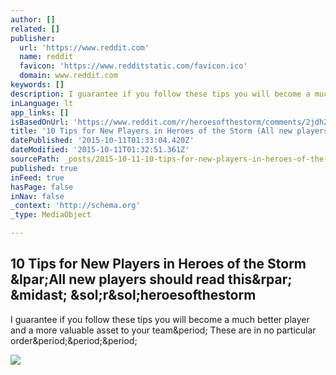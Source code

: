 ```yaml
---
author: []
related: []
publisher:
  url: 'https://www.reddit.com'
  name: reddit
  favicon: 'https://www.redditstatic.com/favicon.ico'
  domain: www.reddit.com
keywords: []
description: I guarantee if you follow these tips you will become a much better player and a more valuable asset to your team. These are in no particular order...
inLanguage: lt
app_links: []
isBasedOnUrl: 'https://www.reddit.com/r/heroesofthestorm/comments/2jdh26/10_tips_for_new_players_in_heroes_of_the_storm/'
title: '10 Tips for New Players in Heroes of the Storm (All new players should read this) * /r/heroesofthestorm'
datePublished: '2015-10-11T01:33:04.420Z'
dateModified: '2015-10-11T01:32:51.361Z'
sourcePath: _posts/2015-10-11-10-tips-for-new-players-in-heroes-of-the-storm-all-new-play.md
published: true
inFeed: true
hasPage: false
inNav: false
_context: 'http://schema.org'
_type: MediaObject

---
```

<article style=""><h1>10 Tips for New Players in Heroes of the Storm &amp;lpar;All new players should read this&amp;rpar; &amp;midast; &amp;sol;r&amp;sol;heroesofthestorm</h1><p>I guarantee if you follow these tips you will become a much better player and a more valuable asset to your team&amp;period; These are in no particular order&amp;period;&amp;period;&amp;period;</p><img src="https://www.redditstatic.com/icon.png" /></article>